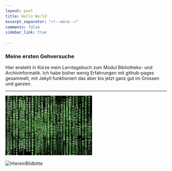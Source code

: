 ```yaml
---
layout: post
title: Hello World
excerpt_separator: "<!--more-->"
comments: false
sidebar_link: true

---
```


### Meine ersten Gehversuche

Hier ensteht in Kürze mein Lerntagebuch zum Modul Bibliotheks- und Archivinformatik. Ich habe bisher wenig Erfahrungen mit github-pages gesammelt, mit Jekyll funktioniert das aber bis jetzt ganz gut im Grossen und ganzen. 


--- 
![Hier müssete ein Bild stehen](../_screenshots/binaer.jpg)

<html><img src=https://blogs.fu-berlin.de/abenteuerstudium/files/2019/07/matrix-3109378_1920-1200x827.jpg alt="HiereinBildbitte"/></html>




